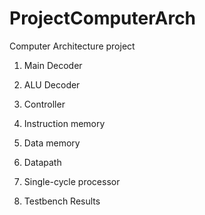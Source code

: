 # ProjectComputerArch
Computer Architecture project 

1) Main Decoder  

 

2) ALU Decoder  

 

3) Controller  

 
4) Instruction memory  

 
5) Data memory  

 
6) Datapath  

 
7) Single-cycle processor 

 

8) Testbench Results 
